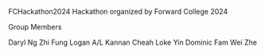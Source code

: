 FCHackathon2024
Hackathon organized by Forward College 2024

Group Members

Daryl Ng Zhi Fung
Logan A/L Kannan
Cheah Loke Yin
Dominic Fam Wei Zhe
